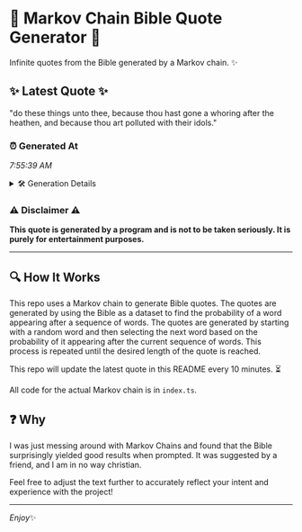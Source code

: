 # 📖 Markov Chain Bible Quote Generator 📖

Infinite quotes from the Bible generated by a Markov chain. ✨

## ✨ Latest Quote ✨
"do these things unto thee, because thou hast gone a whoring after the heathen, and because thou art polluted with their idols."

### ⏰ Generated At
*7:55:39 AM*

<details>
    <summary>🛠️ Generation Details</summary>
    <p>
        <strong>🌱 Seed:</strong> do<br>
        <strong>🔄 Iterations:</strong> 21<br>
        <strong>📜 Context History:</strong><br>[ do ]: these<br>[ do, these ]: things<br>[ do, these, things ]: unto<br>[ do, these, things, unto ]: thee,<br>[ do, these, things, unto, thee, ]: because<br>[ do, these, things, unto, thee,, because ]: thou<br>[ these, things, unto, thee,, because, thou ]: hast<br>[ things, unto, thee,, because, thou, hast ]: gone<br>[ unto, thee,, because, thou, hast, gone ]: a<br>[ thee,, because, thou, hast, gone, a ]: whoring<br>[ because, thou, hast, gone, a, whoring ]: after<br>[ thou, hast, gone, a, whoring, after ]: the<br>[ hast, gone, a, whoring, after, the ]: heathen,<br>[ gone, a, whoring, after, the, heathen, ]: and<br>[ a, whoring, after, the, heathen,, and ]: because<br>[ whoring, after, the, heathen,, and, because ]: thou<br>[ after, the, heathen,, and, because, thou ]: art<br>[ the, heathen,, and, because, thou, art ]: polluted<br>[ heathen,, and, because, thou, art, polluted ]: with<br>[ and, because, thou, art, polluted, with ]: their<br>[ because, thou, art, polluted, with, their ]: idols.<br>
    </p>
</details>

### ⚠️ Disclaimer ⚠️
**This quote is generated by a program and is not to be taken seriously. It is purely for entertainment purposes.**

---

## 🔍 How It Works

This repo uses a Markov chain to generate Bible quotes. The quotes are generated by using the Bible as a dataset to find the probability of a word appearing after a sequence of words. The quotes are generated by starting with a random word and then selecting the next word based on the probability of it appearing after the current sequence of words. This process is repeated until the desired length of the quote is reached.

This repo will update the latest quote in this README every 10 minutes. ⏳

All code for the actual Markov chain is in `index.ts`.

## ❓ Why

I was just messing around with Markov Chains and found that the Bible surprisingly yielded good results when prompted. 
It was suggested by a friend, and I am in no way christian.

Feel free to adjust the text further to accurately reflect your intent and experience with the project!

---

*Enjoy*✨
